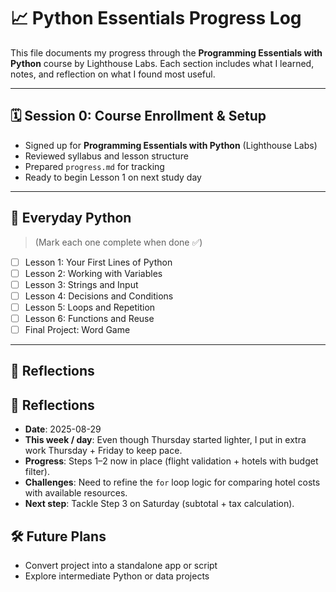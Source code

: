 # 📈 Python Essentials Progress Log

This file documents my progress through the **Programming Essentials with Python** course by Lighthouse Labs. Each section includes what I learned, notes, and reflection on what I found most useful.

---

## 🗓 Session 0: Course Enrollment & Setup
- Signed up for **Programming Essentials with Python** (Lighthouse Labs)
- Reviewed syllabus and lesson structure
- Prepared `progress.md` for tracking
- Ready to begin Lesson 1 on next study day


---

## 📆 Everyday Python
> (Mark each one complete when done ✅)

- [ ] Lesson 1: Your First Lines of Python  
- [ ] Lesson 2: Working with Variables  
- [ ] Lesson 3: Strings and Input  
- [ ] Lesson 4: Decisions and Conditions  
- [ ] Lesson 5: Loops and Repetition  
- [ ] Lesson 6: Functions and Reuse  
- [ ] Final Project: Word Game

---

## 🧠 Reflections
## 🌸 Reflections
- **Date**: 2025-08-29  
- **This week / day**: Even though Thursday started lighter, I put in extra work Thursday + Friday to keep pace.  
- **Progress**: Steps 1–2 now in place (flight validation + hotels with budget filter).  
- **Challenges**: Need to refine the `for` loop logic for comparing hotel costs with available resources.  
- **Next step**: Tackle Step 3 on Saturday (subtotal + tax calculation).


## 🛠 Future Plans
- Convert project into a standalone app or script
- Explore intermediate Python or data projects

